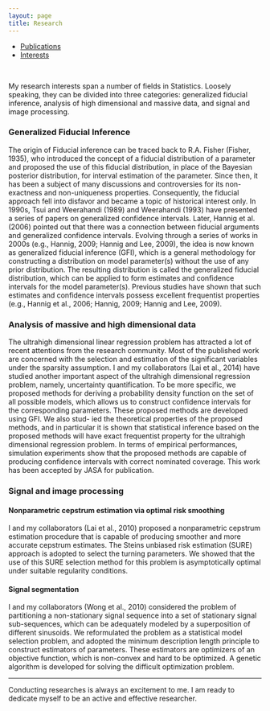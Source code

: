```yaml
---
layout: page
title: Research 
---
```



<ul class="nav nav-tabs">
  <li><a href="/research/">Publications</a></li>
  <li class="active"><a href="#">Interests</a></li>
</ul>

<br>

My research interests span a number of fields in Statistics. Loosely speaking, they can be divided into three categories: generalized fiducial inference, analysis of high dimensional and massive data, and signal and image processing.

###  Generalized Fiducial Inference

The origin of Fiducial inference can be traced back to R.A. Fisher (Fisher, 1935), who introduced the concept of a fiducial distribution of a parameter and proposed the use of this fiducial distribution, in place of the Bayesian posterior distribution, for interval estimation of the parameter. Since then, it has been a subject of many discussions and controversies for its non- exactness and non-uniqueness properties. Consequently, the fiducial approach fell into disfavor and became a topic of historical interest only. In 1990s, Tsui and Weerahandi (1989) and Weerahandi (1993) have presented a series of papers on generalized confidence intervals. Later, Hannig et al. (2006) pointed out that there was a connection between fiducial arguments and generalized confidence intervals. Evolving through a series of works in 2000s (e.g., Hannig, 2009; Hannig and Lee, 2009), the idea is now known as generalized fiducial inference (GFI), which is a general methodology for constructing a distribution on model parameter(s) without the use of any prior distribution. The resulting distribution is called the generalized fiducial distribution, which can be applied to form estimates and confidence intervals for the model parameter(s). Previous studies have shown that such estimates and confidence intervals possess excellent frequentist properties (e.g., Hannig et al., 2006; Hannig, 2009; Hannig and Lee, 2009).


### Analysis of massive and high dimensional data

The ultrahigh dimensional linear regression problem has attracted a lot of recent attentions from the research community. Most of the published work are concerned with the selection and estimation of the significant variables under the sparsity assumption. I and my collaborators (Lai et al., 2014) have studied another important aspect of the ultrahigh dimensional regression problem, namely, uncertainty quantification. To be more specific, we proposed methods for deriving a probability density function on the set of all possible models, which allows us to construct confidence intervals for the corresponding parameters. These proposed methods are developed using GFI. We also stud- ied the theoretical properties of the proposed methods, and in particular it is shown that statistical inference based on the proposed methods will have exact frequentist property for the ultrahigh dimensional regression problem. In terms of empirical performances, simulation experiments show that the proposed methods are capable of producing confidence intervals with correct nominated coverage. This work has been accepted by JASA for publication.

###  Signal and image processing

#### Nonparametric cepstrum estimation via optimal risk smoothing

I and my collaborators (Lai et al., 2010) proposed a nonparametric cepstrum estimation procedure that is capable of producing smoother and more accurate cepstrum estimates. The Steins unbiased risk estimation (SURE) approach is adopted to select the turning parameters. We showed that the use of this SURE selection method for this problem is asymptotically optimal under suitable regularity conditions.

#### Signal segmentation

I and my collaborators (Wong et al., 2010) considered the problem of partitioning a non-stationary signal sequence into a set of stationary signal sub-sequences, which can be adequately modeled by a superposition of different sinusoids. We reformulated the problem as a statistical model selection problem, and adopted the minimum description length principle to construct estimators of parameters. These estimators are optimizers of an objective function, which is non-convex and hard to be optimized. A genetic algorithm is developed for solving the difficult optimization problem.

----

Conducting researches is always an excitement to me. I am ready to dedicate myself to be an active and effective researcher.
